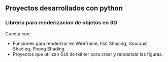 ## Proyectos desarrollados con python
### Libreria para renderizacion de objetos en 3D
Cuenta con:
- Funciones para renderizar en Wireframe, Flat Shading, Gouraud Shading, Phong Shading.
- Proyectos que utilizan GUI de tkinter para crear y renderizar las figuras.
